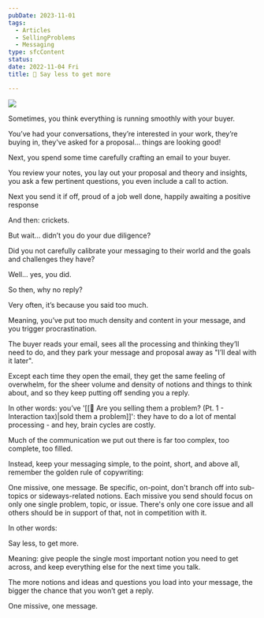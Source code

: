 ```yaml
---
pubDate: 2023-11-01
tags:
  - Articles
  - SellingProblems
  - Messaging
type: sfcContent
status: 
date: 2022-11-04 Fri
title: 📄 Say less to get more

---
```

![](Media/SalesFlowCoach.app_Say-less-to-get-more-sales_MartinStellar.jpg)

Sometimes, you think everything is running smoothly with your buyer.

You’ve had your conversations, they’re interested in your work, they’re buying in, they've asked for a proposal… things are looking good!

Next, you spend some time carefully crafting an email to your buyer.

You review your notes, you lay out your proposal and theory and insights, you ask a few pertinent questions, you even include a call to action.

Next you send it if off, proud of a job well done, happily awaiting a positive response

And then: crickets.

But wait… didn’t you do your due diligence?

Did you not carefully calibrate your messaging to their world and the goals and challenges they have?

Well… yes, you did.

So then, why no reply?

Very often, it’s because you said too much.

Meaning, you’ve put too much density and content in your message, and you trigger procrastination.

The buyer reads your email, sees all the processing and thinking they’ll need to do, and they park your message and proposal away as "I’ll deal with it later".

Except each time they open the email, they get the same feeling of overwhelm, for the sheer volume and density of notions and things to think about, and so they keep putting off sending you a reply.

In other words: you’ve '[[📄 Are you selling them a problem? (Pt. 1 - Interaction tax)|sold them a problem]]':  they have to do a lot of mental processing - and hey, brain cycles are costly.

Much of the communication we put out there is far too complex, too complete, too filled.

Instead, keep your messaging simple, to the point, short, and above all, remember the golden rule of copywriting:

One missive, one message. Be specific, on-point, don't branch off into sub-topics or sideways-related notions. Each missive you send should focus on only one single problem, topic, or issue. There's only one core issue and all others should be in support of that, not in competition with it. 

In other words:

Say less, to get more.

Meaning: give people the single most important notion you need to get across, and keep everything else for the next time you talk.

The more notions and ideas and questions you load into your message, the bigger the chance that you won’t get a reply.

One missive, one message.
